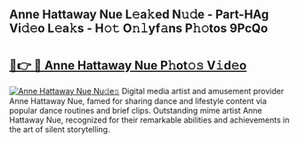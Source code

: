 ## Anne Hattaway Nue L𝚎a𝚔ed N𝚞𝚍e - Part-HAg Vi𝚍𝚎o L𝚎a𝚔s - H𝚘𝚝 O𝚗𝚕yf𝚊ns P𝚑𝚘tos 9PcQo

# <h2><a href="http://kf24f8.oniu.top/?m=Anne+Hattaway+Nue">🔗👉 🔴 Anne Hattaway Nue P𝚑ot𝚘𝚜 V𝚒d𝚎o</a></h2>

[![Anne Hattaway Nue Nu𝚍e𝚜](https://i.imgur.com/0qMVB7G.gif)](http://kf24f8.oniu.top/?m=Anne+Hattaway+Nue)
Digital media artist and amusement provider Anne Hattaway Nue, famed for sharing dance and lifestyle content via popular dance routines and brief clips. Outstanding mime artist Anne Hattaway Nue, recognized for their remarkable abilities and achievements in the art of silent storytelling.  
